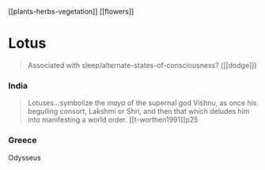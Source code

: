 [[plants-herbs-vegetation]]
[[flowers]]
# Lotus

> Associated with sleep/alternate-states-of-consciousness?  ([[dodge]])

### India
> Lotuses...symbolize the *maya* of the supernal god Vishnu, as once his beguiling consort, Lakshmi or Shri, and then that which deludes him into manifesting a world order. [[t-worthen1991]]p25
### Greece
Odysseus